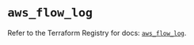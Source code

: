 # `aws_flow_log`

Refer to the Terraform Registry for docs: [`aws_flow_log`](https://registry.terraform.io/providers/hashicorp/aws/6.8.0/docs/resources/flow_log).
